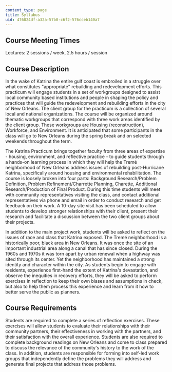 ```yaml
---
content_type: page
title: Syllabus
uid: 476824df-a32a-57b0-c6f2-576cceb140a7
---
```


Course Meeting Times
--------------------

Lectures: 2 sessions / week, 2.5 hours / session

Course Description
------------------

In the wake of Katrina the entire gulf coast is embroiled in a struggle over what constitutes "appropriate" rebuilding and redevelopment efforts. This practicum will engage students in a set of workgroups designed to assist local community based institutions and people in shaping the policy and practices that will guide the redevelopment and rebuilding efforts in the city of New Orleans. The client group for the practicum is a collection of several local and national organizations. The course will be organized around thematic workgroups that correspond with three work areas identified by the client group. These workgroups are Housing (reconstruction), Workforce, and Environment. It is anticipated that some participants in the class will go to New Orleans during the spring break and on selected weekends throughout the term.

The Katrina Practicum brings together faculty from three areas of expertise - housing, environment, and reflective practice - to guide students through a hands-on learning process in which they will help the Tremé neighborhood of New Orleans address issues of rebuilding post-Hurricane Katrina, specifically around housing and environmental rehabilitation. The course is loosely broken into four parts: Background Research/Problem Definition, Problem Refinement/Charrette Planning, Charette, Additional Research/Production of Final Product. During this time students will meet with community representatives visiting the class, and contact additional representatives via phone and email in order to conduct research and get feedback on their work. A 10-day site visit has been scheduled to allow students to develop stronger relationships with their client, present their research and facilitate a discussion between the two client groups about their projects.

In addition to the main project work, students will be asked to reflect on the issues of race and class that Katrina exposed. The Tremé neighborhood is a historically poor, black area in New Orleans. It was once the site of an important industrial area along a canal that has since closed. During the 1960s and 1970s it was torn apart by urban renewal when a highway was sited through its center. Yet the neighborhood has maintained a strong identity and character within the city. As students begin to engage with residents, experience first-hand the extent of Katrina's devastation, and observe the inequities in recovery efforts, they will be asked to perform exercises in reflection to keep their own biases and assumptions in check, but also to help them process this experience and learn from it how to better serve the public as planners.

Course Requirements
-------------------

Students are required to complete a series of reflection exercises. These exercises will allow students to evaluate their relationships with their community partners, their effectiveness in working with the partners, and their satisfaction with the overall experience. Students are also required to complete background readings on New Orleans and come to class prepared to discuss the relevance of the community's history to the work of the class. In addition, students are responsible for forming into self-led work groups that independently define the problems they will address and generate final projects that address those problems.
